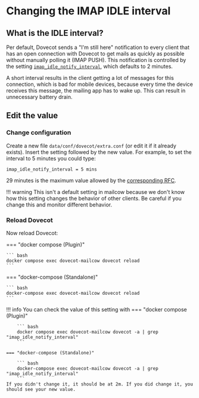 # Changing the IMAP IDLE interval
## What is the IDLE interval?
Per default, Dovecot sends a "I'm still here" notification to every client that has an open connection with Dovecot to get mails as quickly as possible without manually polling it (IMAP PUSH). This notification is controlled by the setting [`imap_idle_notify_interval`](https://wiki.dovecot.org/Timeouts), which defaults to 2 minutes. 

A short interval results in the client getting a lot of messages for this connection, which is bad for mobile devices, because every time the device receives this message, the mailing app has to wake up. This can result in unnecessary battery drain.

## Edit the value
### Change configuration
Create a new file `data/conf/dovecot/extra.conf` (or edit it if it already exists).
Insert the setting followed by the new value. For example, to set the interval to 5 minutes you could type:

```
imap_idle_notify_interval = 5 mins
```

29 minutes is the maximum value allowed by the [corresponding RFC](https://tools.ietf.org/html/rfc2177).

!!! warning
	This isn't a default setting in mailcow because we don't know how this setting changes the behavior of other clients. Be careful if you change this and monitor different behavior.

### Reload Dovecot
Now reload Dovecot:

=== "docker compose (Plugin)"

    ``` bash
	docker compose exec dovecot-mailcow dovecot reload
    ```

=== "docker-compose (Standalone)"

    ``` bash
	docker-compose exec dovecot-mailcow dovecot reload
    ```

!!! info
	You can check the value of this setting with 
	=== "docker compose (Plugin)"

		``` bash
		docker compose exec dovecot-mailcow dovecot -a | grep "imap_idle_notify_interval"
		```

	=== "docker-compose (Standalone)"

		``` bash
		docker-compose exec dovecot-mailcow dovecot -a | grep "imap_idle_notify_interval"
		```
	If you didn't change it, it should be at 2m. If you did change it, you should see your new value.


